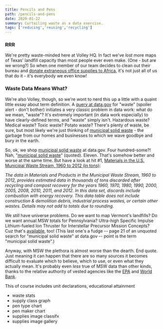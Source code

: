```yaml
---
title: Pencils and Pens
path: /pencils-and-pens
date: 2020-01-22
summary: Curtailing waste as a data exercise.
tags: ['reducing','reusing','recycling']
---
```


### RRR
We're pretty waste-minded here at Volley HQ. In fact we've *lost* more maps of Texas' landfill capacity than most people ever even make. (One - but are we wrong?) So when one member of our team decides to clean out their bureau and [donate extraneous office supplies to Africa](https://www.developafrica.org/files/donate-supplies.pdf), it's not just all of us that do it - it's everybody we even know!

### Waste Data Means What?
We're also Volley, though, so we're wont to nerd this up a little with a quaint little essay about term definition. A [query at data.gov](https://catalog.data.gov/dataset?q=waste&sort=score+desc%2C+name+asc&_groups_limit=0&_vocab_category_all_limit=0) for "waste" (spoiler alert - don't bother) initiates a very classic problem in data work: what do we mean, "waste"? It's extremely important (in data work especially) to have clearly-defined terms, and "waste" simply isn't. Hazardous waste? Medical waste? Toxic waste? Potato waste? There's plenty of waste, be sure, but most likely we're just thinking of [municipal solid waste](https://www.epa.gov/landfills/municipal-solid-waste-landfills) - the garbage from our homes and businesses to which we wave goodbye and bury in the earth.

So, ok, we shop [municipal solid waste](https://catalog.data.gov/dataset?q=municipal+solid+waste&sort=views_recent+desc&as_sfid=AAAAAAUM5Py3kuRzwqv9-saSF5hKCwAr19zyExALetdN01V9wRhtJ_Fl_zWcFjrWw-uRnTaz7cqEr0S1MvRNnFZV0mYYyC9dpD4RoR_o--K8SuGTwThqyjhCxZK5f_Q9k5xIL7E%3D&as_fid=051d3b148bf24736c71887a2355a3ac7e36cff63&ext_location=&ext_bbox=&ext_prev_extent=-142.03125%2C8.754794702435618%2C-59.0625%2C61.77312286453146) at data.gov. Four hundred-some?! Nah, "[municipal solid waste](https://catalog.data.gov/dataset?q=%22municipal+solid+waste%22&sort=views_recent+desc&as_sfid=AAAAAAXvrThTN4EwkivfqawYDqo9OVysVoBEpuBINAeFEA86EZ_17Ntdx6UrGxKmGAUbEMziXhTGpTrnYa6M9CLMOzniVAJJ4ef6OjXu7T7xCnlizOxQrl9XRP5F5oIWo_mPRQo%3D&as_fid=7fc42e2b397c1c66ae58762b95fb2504dcfe5b38&ext_location=&ext_bbox=&ext_prev_extent=-142.03125%2C2.4601811810210052%2C-59.0625%2C58.63121664342478)" (quoted). Eleven. That's somehow better and worse at the same time. But have a look at hit #1, [Materials in the U.S. Municipal Waste Stream, 1960 to 2012 (in tons)](https://catalog.data.gov/dataset/materials-in-the-u-s-municipal-waste-stream-1960-to-2012-in-tons):

*The data in Materials and Products in the Municipal Waste Stream, 1960 to 2012, provides estimated data in thousands of tons _discarded after recycling and compost recovery_ for the years 1960, 1970, 1980, 1990, 2000, 2005, 2008, 2010, 2011, and 2012. In this data set, _discards include combustion with energy recovery_. This data table _does not include construction & demolition debris, industrial process wastes, or certain other wastes_. Details may not add to totals due to rounding.*

We *still* have universe problems. Do we want to map Vermont's landfills? Do we want annual MSW totals for Pennsylvania? Ultra-high Specific Impulse Lithium-fueled Ion Thruster for Interstellar Precursor Mission Concepts? Cuz that's [available](https://catalog.data.gov/dataset/ultra-high-specific-impulse-lithium-fueled-ion-thruster-for-interstellar-precursor-mission), too! (This last one's a fudge -- page 21 of an unquoted search for "municipal solid waste" at data.gov -- point is the term "municipal solid waste".)

Anyway, with MSW the plethora is almost worse than the dearth. End quote. Just meaning it can happen that there are so many sources it becomes difficult to evaluate which to believe, which to use, or even what they actually mean. It's probably even *less* true of MSW data than other kinds, thanks to the relative authority of vested agencies like the [EPA](https://www.epa.gov/facts-and-figures-about-materials-waste-and-recycling/guide-facts-and-figures-report-about-materials#Materials) and [World Bank](http://datatopics.worldbank.org/what-a-waste/).


This of course includes unit declarations, 
educational attainment

* waste stats
* supply class graph
* pen type chart
* pen maker chart
* supplies image classifx
* supplies image gallery